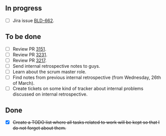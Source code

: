 ## In progress ##

- [ ] Jira issue [BLD-662](https://edx-wiki.atlassian.net/browse/BLD-662).

## To be done ##

- [ ] Review PR [3151](https://github.com/edx/edx-platform/pull/3151).
- [ ] Review PR [3231](https://github.com/edx/edx-platform/pull/3231).
- [ ] Review PR [3217](https://github.com/edx/edx-platform/pull/3217).
- [ ] Send internal retrospective notes to guys.
- [ ] Learn about the scrum master role.
- [ ] Find notes from previous internal retrospective (from Wednesday, 26th of March).
- [ ] Create tickets on some kind of tracker about internal problems discussed on internal retrospective.

## Done ##

- [X] ~~Create a TODO list where all tasks related to work will be kept so that I do not forget about them.~~

